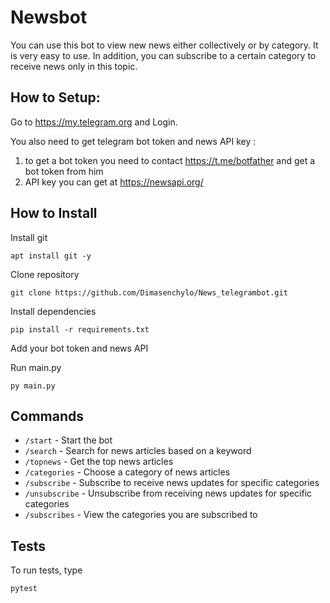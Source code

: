 # Newsbot

You can use this bot to view new news either collectively or by category. It is very easy to use. In addition, you can subscribe to a certain category to receive news only in this topic.

## How to Setup:

Go to https://my.telegram.org and Login.

You also need to get telegram bot token and news API key :
1) to get a bot token you need to contact https://t.me/botfather and get a bot token from him 
2) API key you can get at https://newsapi.org/

## How to Install
Install git
```
apt install git -y 
```
Clone repository
```
git clone https://github.com/Dimasenchylo/News_telegrambot.git
```
Install dependencies
```
pip install -r requirements.txt
```
Add your bot token and news API

Run main.py
```
py main.py
```

## Commands

- ```/start``` - Start the bot
- ```/search``` - Search for news articles based on a keyword
- ```/topnews``` - Get the top news articles
- ```/categories``` -  Choose a category of news articles
- ```/subscribe``` - Subscribe to receive news updates for specific categories
- ```/unsubscribe``` - Unsubscribe from receiving news updates for specific categories
- ```/subscribes``` - View the categories you are subscribed to

## Tests 

To run tests, type
```
pytest
```


